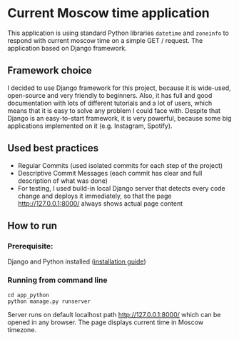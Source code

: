# Current Moscow time application 

This application is using standard Python libraries `datetime` and `zoneinfo` to respond with current moscow time on a simple GET / request.
The application based on Django framework.

## Framework choice

I decided to use Django framework for this project, because it is wide-used, open-source and very friendly to beginners.
Also, it has full and good documentation with lots of different tutorials and a lot of users, which means that it is easy to solve any problem I could face with.
Despite that Django is an easy-to-start framework, it is very powerful, because some big applications implemented on it (e.g. Instagram, Spotify).

## Used best practices
- Regular Commits (used isolated commits for each step of the project)
- Descriptive Commit Messages (each commit has clear and full description of what was done)
- For testing, I used build-in local Django server that detects every code change and deploys it immediately, so that the page http://127.0.0.1:8000/ always shows actual page content


## How to run
### Prerequisite:
Django and Python installed ([installation guide](https://docs.djangoproject.com/en/4.2/intro/install/))

### Running from command line
```
cd app_python
python manage.py runserver
```
Server runs on default localhost path http://127.0.0.1:8000/ which can be opened in any browser. The page displays current time in Moscow timezone.